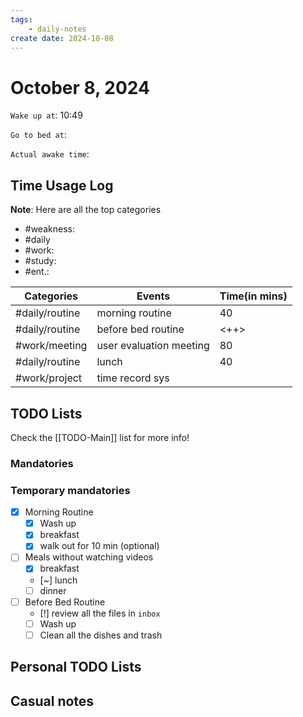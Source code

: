 ```yaml
---
tags: 
    - daily-notes
create date: 2024-10-08
---
```


# October 8, 2024

`Wake up at`: 10:49

`Go to bed at`: 

`Actual awake time`: 

## Time Usage Log

**Note**: Here are all the top categories

- #weakness: 
- #daily
- #work:
- #study:
- #ent.:

| Categories     | Events                  | Time(in mins) |
|----------------|-------------------------|---------------|
| #daily/routine | morning routine         | 40            |
| #daily/routine | before bed routine      | <++>          |
| #work/meeting  | user evaluation meeting | 80            |
| #daily/routine | lunch                   | 40            |
| #work/project  | time record sys         |


## TODO Lists

Check the [[TODO-Main]] list for more info!

### Mandatories

### Temporary mandatories

- [x] Morning Routine 
    - [x] Wash up
    - [x] breakfast
    - [x] walk out for 10 min (optional)

- [ ] Meals without watching videos
    - [x] breakfast
    - [~] lunch
    - [ ] dinner

- [ ] Before Bed Routine
    - [!] review all the files in `inbox`
    - [ ] Wash up
    - [ ] Clean all the dishes and trash
    
## Personal TODO Lists

## Casual notes
